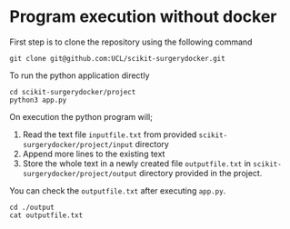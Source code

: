 # Program execution without docker

First step is to clone the repository using the following command
```
git clone git@github.com:UCL/scikit-surgerydocker.git
```
To run the python application directly
```
cd scikit-surgerydocker/project
python3 app.py
```
On execution the python program will; 
1. Read the text file `inputfile.txt` from provided `scikit-surgerydocker/project/input` directory
2. Append more lines to the existing text
3. Store the whole text in a newly created file `outputfile.txt` in `scikit-surgerydocker/project/output` directory provided in the project. 

You can check the `outputfile.txt` after executing `app.py`.
```
cd ./output
cat outputfile.txt
```
